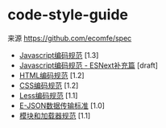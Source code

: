 # code-style-guide

来源 https://github.com/ecomfe/spec 

- [Javascript编码规范](https://github.com/ecomfe/spec/blob/master/javascript-style-guide.md) <span class="std-rec">[1.3]</span>
- [Javascript编码规范 - ESNext补充篇](https://github.com/ecomfe/spec/blob/master/es-next-style-guide.md) <span class="std-rec">[draft]</span>
- [HTML编码规范](https://github.com/ecomfe/spec/blob/master/html-style-guide.md) <span class="std-rec">[1.2]</span>
- [CSS编码规范](https://github.com/ecomfe/spec/blob/master/css-style-guide.md) <span class="std-rec">[1.2]</span>
- [Less编码规范](https://github.com/ecomfe/spec/blob/master/less-code-style.md) <span class="std-rec">[1.1]</span>
- [E-JSON数据传输标准](https://github.com/ecomfe/spec/blob/master/e-json.md) <span class="std-rec">[1.0]</span>
- [模块和加载器规范](https://github.com/ecomfe/spec/blob/master/module.md) <span class="std-rec">[1.1]</span>
